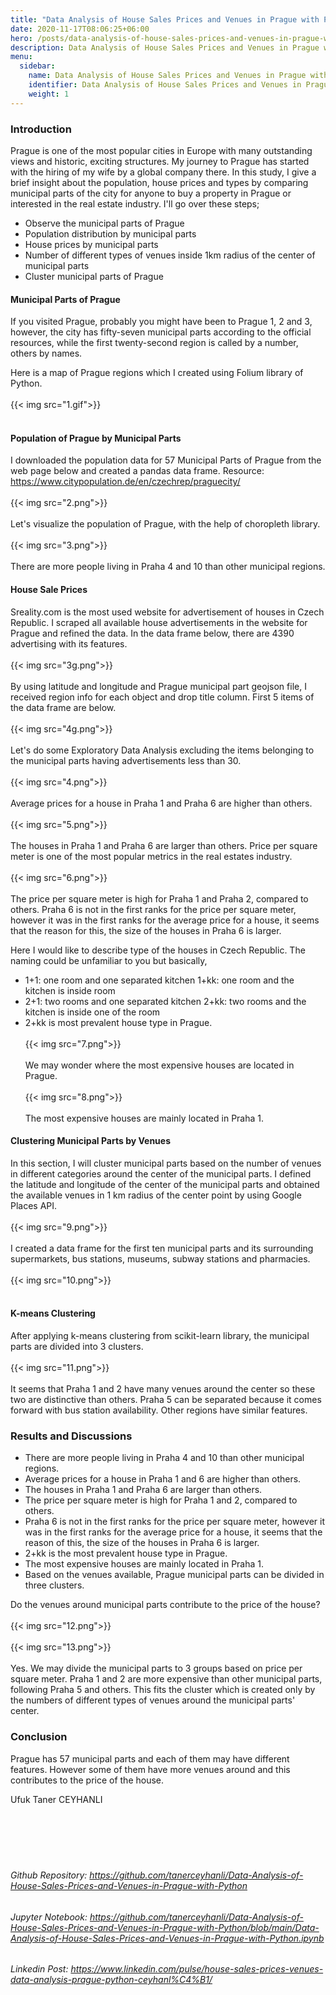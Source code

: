 ```yaml
---
title: "Data Analysis of House Sales Prices and Venues in Prague with Python"
date: 2020-11-17T08:06:25+06:00
hero: /posts/data-analysis-of-house-sales-prices-and-venues-in-prague-with-python/prague.jpg
description: Data Analysis of House Sales Prices and Venues in Prague with Python
menu:
  sidebar:
    name: Data Analysis of House Sales Prices and Venues in Prague with Python
    identifier: Data Analysis of House Sales Prices and Venues in Prague with Python
    weight: 1
---
```


### Introduction
Prague is one of the most popular cities in Europe with many outstanding views and historic, exciting structures. My journey to Prague has started with the hiring of my wife by a global company there. In this study, I give a brief insight about the population, house prices and types by comparing municipal parts of the city for anyone to buy a property in Prague or interested in the real estate industry. I'll go over these steps;

- Observe the municipal parts of Prague
- Population distribution by municipal parts
- House prices by municipal parts
- Number of different types of venues inside 1km radius of the center of municipal parts
- Cluster municipal parts of Prague

#### Municipal Parts of Prague
If you visited Prague, probably you might have been to Prague 1, 2 and 3, however, the city has fifty-seven municipal parts according to the official resources, while the first twenty-second region is called by a number, others by names.

Here is a map of Prague regions which I created using Folium library of Python.
<br/><br/>
{{< img src="1.gif">}}
<br/><br/>
#### Population of Prague by Municipal Parts
I downloaded the population data for 57 Municipal Parts of Prague from the web page below and created a pandas data frame. Resource: https://www.citypopulation.de/en/czechrep/praguecity/
<br/><br/>
{{< img src="2.png">}}
<br/><br/>
Let's visualize the population of Prague, with the help of choropleth library.
<br/><br/>
{{< img src="3.png">}}
<br/><br/>
There are more people living in Praha 4 and 10 than other municipal regions.

#### House Sale Prices
Sreality.com is the most used website for advertisement of houses in Czech Republic. I scraped all available house advertisements in the website for Prague and refined the data. In the data frame below, there are 4390 advertising with its features.
<br/><br/>
{{< img src="3g.png">}}
<br/><br/>
By using latitude and longitude and Prague municipal part geojson file, I received region info for each object and drop title column. First 5 items of the data frame are below.
<br/><br/>
{{< img src="4g.png">}}
<br/><br/>
Let's do some Exploratory Data Analysis excluding the items belonging to the municipal parts having advertisements less than 30.
<br/><br/>
{{< img src="4.png">}}
<br/><br/>
Average prices for a house in Praha 1 and Praha 6 are higher than others.
<br/><br/>
{{< img src="5.png">}}
<br/><br/>
The houses in Praha 1 and Praha 6 are larger than others.
Price per square meter is one of the most popular metrics in the real estates industry.
<br/><br/>
{{< img src="6.png">}}
<br/><br/>
The price per square meter is high for Praha 1 and Praha 2, compared to others.
Praha 6 is not in the first ranks for the price per square meter, however it was in the first ranks for the average price for a house, it seems that the reason for this, the size of the houses in Praha 6 is larger.

Here I would like to describe type of the houses in Czech Republic. The naming could be unfamiliar to you but basically,

- 1+1: one room and one separated kitchen 1+kk: one room and the kitchen is inside room 
- 2+1: two rooms and one separated kitchen 2+kk: two rooms and the kitchen is inside one of the room
- 2+kk is most prevalent house type in Prague.
<br/><br/>
{{< img src="7.png">}}
<br/><br/>
We may wonder where the most expensive houses are located in Prague.
<br/><br/>
{{< img src="8.png">}}
<br/><br/>
The most expensive houses are mainly located in Praha 1.

#### Clustering Municipal Parts by Venues
In this section, I will cluster municipal parts based on the number of venues in different categories around the center of the municipal parts. I defined the latitude and longitude of the center of the municipal parts and obtained the available venues in 1 km radius of the center point by using Google Places API.
<br/><br/>
{{< img src="9.png">}}
<br/><br/>
I created a data frame for the first ten municipal parts and its surrounding supermarkets, bus stations, museums, subway stations and pharmacies.
<br/><br/>
{{< img src="10.png">}}
<br/><br/>
#### K-means Clustering
After applying k-means clustering from scikit-learn library, the municipal parts are divided into 3 clusters.
<br/><br/>
{{< img src="11.png">}}
<br/><br/>
It seems that Praha 1 and 2 have many venues around the center so these two are distinctive than others. Praha 5 can be separated because it comes forward with bus station availability. Other regions have similar features.

### Results and Discussions
- There are more people living in Praha 4 and 10 than other municipal regions.
- Average prices for a house in Praha 1 and 6 are higher than others.
- The houses in Praha 1 and Praha 6 are larger than others.
- The price per square meter is high for Praha 1 and 2, compared to others.
- Praha 6 is not in the first ranks for the price per square meter, however it was in the first ranks for the average price for a house, it seems that the reason of this, the size of the houses in Praha 6 is larger.
- 2+kk is the most prevalent house type in Prague.
- The most expensive houses are mainly located in Praha 1.
- Based on the venues available, Prague municipal parts can be divided in three clusters.

Do the venues around municipal parts contribute to the price of the house?
<br/><br/>
{{< img src="12.png">}}
<br/><br/>
{{< img src="13.png">}}
<br/><br/>
Yes. We may divide the municipal parts to 3 groups based on price per square meter. Praha 1 and 2 are more expensive than other municipal parts, following Praha 5 and others. This fits the cluster which is created only by the numbers of different types of venues around the municipal parts' center.

### Conclusion
Prague has 57 municipal parts and each of them may have different features. However some of them have more venues around and this contributes to the price of the house.

Ufuk Taner CEYHANLI
<br/><br/>
<br/><br/>
<br/><br/>
###### Github Repository: https://github.com/tanerceyhanli/Data-Analysis-of-House-Sales-Prices-and-Venues-in-Prague-with-Python
###### Jupyter Notebook: https://github.com/tanerceyhanli/Data-Analysis-of-House-Sales-Prices-and-Venues-in-Prague-with-Python/blob/main/Data-Analysis-of-House-Sales-Prices-and-Venues-in-Prague-with-Python.ipynb
###### Linkedin Post: https://www.linkedin.com/pulse/house-sales-prices-venues-data-analysis-prague-python-ceyhanl%C4%B1/
